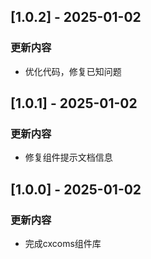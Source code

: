 
## [1.0.2] - 2025-01-02

### 更新内容

- 优化代码，修复已知问题

## [1.0.1] - 2025-01-02

### 更新内容

- 修复组件提示文档信息

## [1.0.0] - 2025-01-02

### 更新内容

- 完成cxcoms组件库

